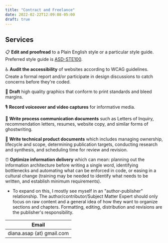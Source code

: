 ```yaml
---
title: "Contract and Freelance"
date: 2022-02-22T12:09:08-05:00
draft: true
---
```


## Services

📋 **Edit and proofread** to a Plain English style or a particular style guide. Preferred style guide is [ASD-STE100](https://asd-ste100.org/).

♿ **Audit the accessibility** of websites according to WCAG guidelines. Create a formal report and/or participate in design discussions to catch concerns before they're coded.

📐 **Draft** high quality graphics that conform to print standards and bleed margins.

🎙️ **Record voiceover and video captures** for informative media.

📝 **Write process communication documents** such as Letters of Inquiry, recommendation letters, resumes, website copy, and similar forms of ghostwriting.

📝 **Write technical product documents** which includes managing ownership, lifecycle and scope, determining publication targets, conducting research and synthesis, and scheduling time for review and revision.

⏰ **Optimize information delivery** which can mean: planning out the information architecture before writing a single word, identifying bottlenecks and automating what can be enforced in code, or easing in a cultural change (training may be needed to identify what needs to be written, and establish minimum requirements).
  - To expand on this, I mostly see myself in an "author-publisher" relationship. The author/contributor/Subject Matter Expert should only focus on raw content and a general idea of how they want to organize sections and chapters. Formatting, editing, distribution and revisions are the publisher's responsibility.

| Email |
|-------|
| diana.asap (at) gmail.com |